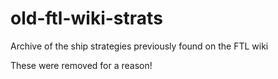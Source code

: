 # old-ftl-wiki-strats
Archive of the ship strategies previously found on the FTL wiki

These were removed for a reason!
